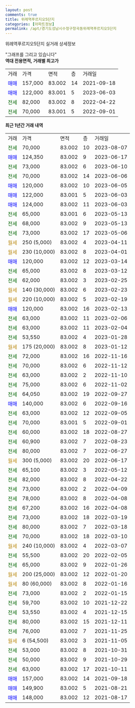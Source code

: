 ```yaml
---
layout: post
comments: true
title: 위례역푸르지오5단지
categories: [아파트정보]
permalink: /apt/경기도성남시수정구창곡동위례역푸르지오5단지
---
```


위례역푸르지오5단지 실거래 상세정보

<script type="text/javascript">
  google.charts.load('current', {'packages':['line', 'corechart']});
  google.charts.setOnLoadCallback(drawChart);

  function drawChart() {
    var data = new google.visualization.DataTable();
    data.addColumn('date', '거래일');
    data.addColumn('number', "매매");
    data.addColumn('number', "전세");
    data.addColumn('number', "전매");

    data.addRows([[new Date(Date.parse("2023-08-07")), null, 70000, null], [new Date(Date.parse("2023-06-17")), 124350, null, null], [new Date(Date.parse("2023-06-10")), null, 73000, null], [new Date(Date.parse("2023-06-06")), null, 70000, null], [new Date(Date.parse("2023-06-05")), 120000, null, null], [new Date(Date.parse("2023-06-03")), 122000, null, null], [new Date(Date.parse("2023-06-03")), 124000, null, null], [new Date(Date.parse("2023-05-13")), null, 65000, null], [new Date(Date.parse("2023-05-13")), null, 68000, null], [new Date(Date.parse("2023-05-06")), null, 73000, null], [new Date(Date.parse("2023-04-11")), null, null, null], [new Date(Date.parse("2023-04-01")), null, null, null], [new Date(Date.parse("2023-03-14")), 120000, null, null], [new Date(Date.parse("2023-03-12")), null, 65000, null], [new Date(Date.parse("2023-02-25")), null, 62000, null], [new Date(Date.parse("2023-02-23")), null, null, null], [new Date(Date.parse("2023-02-19")), null, null, null], [new Date(Date.parse("2023-02-13")), 120000, null, null], [new Date(Date.parse("2023-02-06")), null, 63000, null], [new Date(Date.parse("2023-02-04")), null, 63000, null], [new Date(Date.parse("2023-01-28")), null, 53550, null], [new Date(Date.parse("2023-01-12")), null, null, null], [new Date(Date.parse("2022-11-16")), null, 72000, null], [new Date(Date.parse("2022-11-12")), null, 70000, null], [new Date(Date.parse("2022-11-10")), null, 63000, null], [new Date(Date.parse("2022-11-02")), null, 75000, null], [new Date(Date.parse("2022-09-27")), null, 64050, null], [new Date(Date.parse("2022-09-16")), 140000, null, null], [new Date(Date.parse("2022-09-05")), null, 63000, null], [new Date(Date.parse("2022-09-01")), null, 70000, null], [new Date(Date.parse("2022-08-27")), null, 60000, null], [new Date(Date.parse("2022-08-23")), null, 60900, null], [new Date(Date.parse("2022-06-27")), null, 80000, null], [new Date(Date.parse("2022-06-17")), null, null, null], [new Date(Date.parse("2022-05-12")), null, 65100, null], [new Date(Date.parse("2022-04-22")), null, 82000, null], [new Date(Date.parse("2022-04-09")), null, 73000, null], [new Date(Date.parse("2022-04-08")), null, 78000, null], [new Date(Date.parse("2022-04-08")), null, 67200, null], [new Date(Date.parse("2022-03-19")), null, 73000, null], [new Date(Date.parse("2022-03-18")), null, 80000, null], [new Date(Date.parse("2022-03-10")), null, 70000, null], [new Date(Date.parse("2022-03-07")), null, null, null], [new Date(Date.parse("2022-02-05")), null, 55500, null], [new Date(Date.parse("2022-01-26")), null, 65000, null], [new Date(Date.parse("2022-01-20")), null, null, null], [new Date(Date.parse("2022-01-16")), null, null, null], [new Date(Date.parse("2022-01-15")), null, 73000, null], [new Date(Date.parse("2021-12-22")), null, 59700, null], [new Date(Date.parse("2021-12-15")), null, 53550, null], [new Date(Date.parse("2021-12-11")), null, 80000, null], [new Date(Date.parse("2021-11-25")), null, 76000, null], [new Date(Date.parse("2021-11-05")), null, null, null], [new Date(Date.parse("2021-10-31")), null, 53000, null], [new Date(Date.parse("2021-10-29")), null, 50000, null], [new Date(Date.parse("2021-10-11")), null, 63000, null], [new Date(Date.parse("2021-09-18")), 157000, null, null], [new Date(Date.parse("2021-08-21")), 149900, null, null], [new Date(Date.parse("2021-08-17")), 148000, null, null]]);

    var options = {
      hAxis: {
        format: 'yyyy/MM/dd'
      },    
      lineWidth: 0,
      pointsVisible: true,    
      title: '최근 1년간 유형별 실거래가 분포',
      legend: { position: 'bottom' }
    };

    var formatter = new google.visualization.NumberFormat({pattern:'###,###'} );
    formatter.format(data, 1);
    formatter.format(data, 2);
    
    setTimeout(function() {
        var chart = new google.visualization.LineChart(document.getElementById('columnchart_material'));
        chart.draw(data, (options));
        document.getElementById('loading').style.display = 'none';
    }, 200);
  }
</script>


<div id="loading" style="z-index:20; display: block; margin-left: 0px">"그래프를 그리고 있습니다"</div>
<div id="columnchart_material" style="width: 95%; margin-left: 0px; display: block"></div>
<!-- contents start -->
<b>역대 전용면적, 거래별 최고가</b>
<table class="sortable">
    <tr>
      <td>거래</td>
      <td>가격</td>
      <td>면적</td>
      <td>층</td>
      <td>거래일</td>
    </tr>
        <tr>
          <td><a style="color: blue">매매</a></td>
          <td>157,000</td>
          <td>83.002</td>
          <td>14</td>
          <td>2021-09-18</td>
        </tr>            <tr>
          <td><a style="color: blue">매매</a></td>
          <td>122,000</td>
          <td>83.001</td>
          <td>5</td>
          <td>2023-06-03</td>
        </tr>        
        <tr>
              <td><a style="color: darkgreen">전세</a></td>
              <td>82,000</td>
              <td>83.002</td>
              <td>8</td>
              <td>2022-04-22</td>
            </tr>            <tr>
              <td><a style="color: darkgreen">전세</a></td>
              <td>70,000</td>
              <td>83.001</td>
              <td>5</td>
              <td>2022-09-01</td>
            </tr>        
    
</table>

<b>최근 1년간 거래 내역</b>

<table class="sortable">
    <tr>
      <td>거래</td>
      <td>가격</td>
      <td>면적</td>
      <td>층</td>
      <td>거래일</td>
    </tr>
    <tr>
      <td><a style="color: darkgreen">전세</a></td>
      <td>70,000</td>
      <td>83.002</td>
      <td>10</td>
      <td>2023-08-07</td>
    </tr>          <tr>
      <td><a style="color: blue">매매</a></td>
      <td>124,350</td>
      <td>83.002</td>
      <td>9</td>
      <td>2023-06-17</td>
    </tr>          <tr>
      <td><a style="color: darkgreen">전세</a></td>
      <td>73,000</td>
      <td>83.002</td>
      <td>6</td>
      <td>2023-06-10</td>
    </tr>          <tr>
      <td><a style="color: darkgreen">전세</a></td>
      <td>70,000</td>
      <td>83.002</td>
      <td>14</td>
      <td>2023-06-06</td>
    </tr>          <tr>
      <td><a style="color: blue">매매</a></td>
      <td>120,000</td>
      <td>83.002</td>
      <td>10</td>
      <td>2023-06-05</td>
    </tr>          <tr>
      <td><a style="color: blue">매매</a></td>
      <td>122,000</td>
      <td>83.001</td>
      <td>5</td>
      <td>2023-06-03</td>
    </tr>          <tr>
      <td><a style="color: blue">매매</a></td>
      <td>124,000</td>
      <td>83.002</td>
      <td>11</td>
      <td>2023-06-03</td>
    </tr>          <tr>
      <td><a style="color: darkgreen">전세</a></td>
      <td>65,000</td>
      <td>83.001</td>
      <td>6</td>
      <td>2023-05-13</td>
    </tr>          <tr>
      <td><a style="color: darkgreen">전세</a></td>
      <td>68,000</td>
      <td>83.002</td>
      <td>9</td>
      <td>2023-05-13</td>
    </tr>          <tr>
      <td><a style="color: darkgreen">전세</a></td>
      <td>73,000</td>
      <td>83.002</td>
      <td>17</td>
      <td>2023-05-06</td>
    </tr>          <tr>
      <td><a style="color: darkgoldenrod">월세</a></td>
      <td>250 (5,000)</td>
      <td>83.002</td>
      <td>4</td>
      <td>2023-04-11</td>
    </tr>          <tr>
      <td><a style="color: darkgoldenrod">월세</a></td>
      <td>230 (10,000)</td>
      <td>83.002</td>
      <td>8</td>
      <td>2023-04-01</td>
    </tr>          <tr>
      <td><a style="color: blue">매매</a></td>
      <td>120,000</td>
      <td>83.002</td>
      <td>12</td>
      <td>2023-03-14</td>
    </tr>          <tr>
      <td><a style="color: darkgreen">전세</a></td>
      <td>65,000</td>
      <td>83.002</td>
      <td>8</td>
      <td>2023-03-12</td>
    </tr>          <tr>
      <td><a style="color: darkgreen">전세</a></td>
      <td>62,000</td>
      <td>83.002</td>
      <td>3</td>
      <td>2023-02-25</td>
    </tr>          <tr>
      <td><a style="color: darkgoldenrod">월세</a></td>
      <td>140 (30,000)</td>
      <td>83.002</td>
      <td>6</td>
      <td>2023-02-23</td>
    </tr>          <tr>
      <td><a style="color: darkgoldenrod">월세</a></td>
      <td>220 (10,000)</td>
      <td>83.002</td>
      <td>5</td>
      <td>2023-02-19</td>
    </tr>          <tr>
      <td><a style="color: blue">매매</a></td>
      <td>120,000</td>
      <td>83.002</td>
      <td>16</td>
      <td>2023-02-13</td>
    </tr>          <tr>
      <td><a style="color: darkgreen">전세</a></td>
      <td>63,000</td>
      <td>83.002</td>
      <td>11</td>
      <td>2023-02-06</td>
    </tr>          <tr>
      <td><a style="color: darkgreen">전세</a></td>
      <td>63,000</td>
      <td>83.002</td>
      <td>11</td>
      <td>2023-02-04</td>
    </tr>          <tr>
      <td><a style="color: darkgreen">전세</a></td>
      <td>53,550</td>
      <td>83.002</td>
      <td>4</td>
      <td>2023-01-28</td>
    </tr>          <tr>
      <td><a style="color: darkgoldenrod">월세</a></td>
      <td>175 (20,000)</td>
      <td>83.002</td>
      <td>8</td>
      <td>2023-01-12</td>
    </tr>          <tr>
      <td><a style="color: darkgreen">전세</a></td>
      <td>72,000</td>
      <td>83.002</td>
      <td>16</td>
      <td>2022-11-16</td>
    </tr>          <tr>
      <td><a style="color: darkgreen">전세</a></td>
      <td>70,000</td>
      <td>83.002</td>
      <td>6</td>
      <td>2022-11-12</td>
    </tr>          <tr>
      <td><a style="color: darkgreen">전세</a></td>
      <td>63,000</td>
      <td>83.002</td>
      <td>2</td>
      <td>2022-11-10</td>
    </tr>          <tr>
      <td><a style="color: darkgreen">전세</a></td>
      <td>75,000</td>
      <td>83.002</td>
      <td>6</td>
      <td>2022-11-02</td>
    </tr>          <tr>
      <td><a style="color: darkgreen">전세</a></td>
      <td>64,050</td>
      <td>83.002</td>
      <td>19</td>
      <td>2022-09-27</td>
    </tr>          <tr>
      <td><a style="color: blue">매매</a></td>
      <td>140,000</td>
      <td>83.002</td>
      <td>6</td>
      <td>2022-09-16</td>
    </tr>          <tr>
      <td><a style="color: darkgreen">전세</a></td>
      <td>63,000</td>
      <td>83.002</td>
      <td>12</td>
      <td>2022-09-05</td>
    </tr>          <tr>
      <td><a style="color: darkgreen">전세</a></td>
      <td>70,000</td>
      <td>83.001</td>
      <td>5</td>
      <td>2022-09-01</td>
    </tr>          <tr>
      <td><a style="color: darkgreen">전세</a></td>
      <td>60,000</td>
      <td>83.002</td>
      <td>18</td>
      <td>2022-08-27</td>
    </tr>          <tr>
      <td><a style="color: darkgreen">전세</a></td>
      <td>60,900</td>
      <td>83.002</td>
      <td>7</td>
      <td>2022-08-23</td>
    </tr>          <tr>
      <td><a style="color: darkgreen">전세</a></td>
      <td>80,000</td>
      <td>83.002</td>
      <td>7</td>
      <td>2022-06-27</td>
    </tr>          <tr>
      <td><a style="color: darkgoldenrod">월세</a></td>
      <td>300 (5,000)</td>
      <td>83.002</td>
      <td>20</td>
      <td>2022-06-17</td>
    </tr>          <tr>
      <td><a style="color: darkgreen">전세</a></td>
      <td>65,100</td>
      <td>83.002</td>
      <td>3</td>
      <td>2022-05-12</td>
    </tr>          <tr>
      <td><a style="color: darkgreen">전세</a></td>
      <td>82,000</td>
      <td>83.002</td>
      <td>8</td>
      <td>2022-04-22</td>
    </tr>          <tr>
      <td><a style="color: darkgreen">전세</a></td>
      <td>73,000</td>
      <td>83.002</td>
      <td>2</td>
      <td>2022-04-09</td>
    </tr>          <tr>
      <td><a style="color: darkgreen">전세</a></td>
      <td>78,000</td>
      <td>83.002</td>
      <td>8</td>
      <td>2022-04-08</td>
    </tr>          <tr>
      <td><a style="color: darkgreen">전세</a></td>
      <td>67,200</td>
      <td>83.002</td>
      <td>16</td>
      <td>2022-04-08</td>
    </tr>          <tr>
      <td><a style="color: darkgreen">전세</a></td>
      <td>73,000</td>
      <td>83.002</td>
      <td>18</td>
      <td>2022-03-19</td>
    </tr>          <tr>
      <td><a style="color: darkgreen">전세</a></td>
      <td>80,000</td>
      <td>83.002</td>
      <td>7</td>
      <td>2022-03-18</td>
    </tr>          <tr>
      <td><a style="color: darkgreen">전세</a></td>
      <td>70,000</td>
      <td>83.002</td>
      <td>18</td>
      <td>2022-03-10</td>
    </tr>          <tr>
      <td><a style="color: darkgoldenrod">월세</a></td>
      <td>240 (10,000)</td>
      <td>83.002</td>
      <td>4</td>
      <td>2022-03-07</td>
    </tr>          <tr>
      <td><a style="color: darkgreen">전세</a></td>
      <td>55,500</td>
      <td>83.002</td>
      <td>20</td>
      <td>2022-02-05</td>
    </tr>          <tr>
      <td><a style="color: darkgreen">전세</a></td>
      <td>65,000</td>
      <td>83.002</td>
      <td>9</td>
      <td>2022-01-26</td>
    </tr>          <tr>
      <td><a style="color: darkgoldenrod">월세</a></td>
      <td>200 (25,000)</td>
      <td>83.002</td>
      <td>12</td>
      <td>2022-01-20</td>
    </tr>          <tr>
      <td><a style="color: darkgoldenrod">월세</a></td>
      <td>80 (60,000)</td>
      <td>83.002</td>
      <td>8</td>
      <td>2022-01-16</td>
    </tr>          <tr>
      <td><a style="color: darkgreen">전세</a></td>
      <td>73,000</td>
      <td>83.002</td>
      <td>2</td>
      <td>2022-01-15</td>
    </tr>          <tr>
      <td><a style="color: darkgreen">전세</a></td>
      <td>59,700</td>
      <td>83.002</td>
      <td>10</td>
      <td>2021-12-22</td>
    </tr>          <tr>
      <td><a style="color: darkgreen">전세</a></td>
      <td>53,550</td>
      <td>83.002</td>
      <td>4</td>
      <td>2021-12-15</td>
    </tr>          <tr>
      <td><a style="color: darkgreen">전세</a></td>
      <td>80,000</td>
      <td>83.002</td>
      <td>15</td>
      <td>2021-12-11</td>
    </tr>          <tr>
      <td><a style="color: darkgreen">전세</a></td>
      <td>76,000</td>
      <td>83.002</td>
      <td>7</td>
      <td>2021-11-25</td>
    </tr>          <tr>
      <td><a style="color: darkgoldenrod">월세</a></td>
      <td>6 (54,500)</td>
      <td>83.002</td>
      <td>3</td>
      <td>2021-11-05</td>
    </tr>          <tr>
      <td><a style="color: darkgreen">전세</a></td>
      <td>53,000</td>
      <td>83.002</td>
      <td>8</td>
      <td>2021-10-31</td>
    </tr>          <tr>
      <td><a style="color: darkgreen">전세</a></td>
      <td>50,000</td>
      <td>83.002</td>
      <td>9</td>
      <td>2021-10-29</td>
    </tr>          <tr>
      <td><a style="color: darkgreen">전세</a></td>
      <td>63,000</td>
      <td>83.002</td>
      <td>17</td>
      <td>2021-10-11</td>
    </tr>          <tr>
      <td><a style="color: blue">매매</a></td>
      <td>157,000</td>
      <td>83.002</td>
      <td>14</td>
      <td>2021-09-18</td>
    </tr>          <tr>
      <td><a style="color: blue">매매</a></td>
      <td>149,900</td>
      <td>83.002</td>
      <td>5</td>
      <td>2021-08-21</td>
    </tr>          <tr>
      <td><a style="color: blue">매매</a></td>
      <td>148,000</td>
      <td>83.002</td>
      <td>12</td>
      <td>2021-08-17</td>
    </tr>      </table>
<!-- contents end -->    


